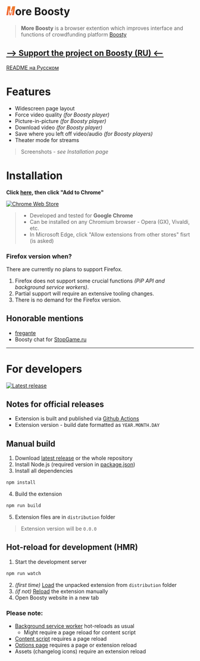 # ![logo](source/assets/icon24.png)ore Boosty

> **More Boosty** is a browser extention which improves interface and functions of crowdfunding platform [Boosty](https://boosty.to)

## [--> Support the project on Boosty (RU) <--](https://boosty.to/cjmaxik)
[README на Русском](./README.md)

# Features
* Widescreen page layout
* Force video quality *(for Boosty player)*
* Picture-in-picture *(for Boosty player)*
* Download video *(for Boosty player)*
* Save where you left off video/audio *(for Boosty players)*
* Theater mode for streams

> Screenshots - *see Installation page*

# Installation
**Click [here][1], then click "Add to Chrome"**

[![Chrome Web Store](https://img.shields.io/chrome-web-store/v/kpcbalinpdhnlgonfoflhflnfgcbffbl?color=red&label=Latest+version&logo=google-chrome&logoColor=red&style=for-the-badge)][1]

> - Developed and tested for **Google Chrome**
> - Can be installed on any Chromium browser - Opera (GX), Vivaldi, etc.
> - In Microsoft Edge, click "Allow extensions from other stores" fisrt (is asked)

### Firefox version when?
There are currently no plans to support Firefox.
1. Firefox does not support some crucial functions *(PiP API and background service workers)*.
2. Partial support will require an extensive tooling changes.
3. There is no demand for the Firefox version.

## Honorable mentions
- [fregante](https://github.com/fregante)
- Boosty chat for [StopGame.ru](https://boosty.to/stopgame)

---

# For developers

[![Latest release](https://img.shields.io/github/v/release/cjmaxik/more-boosty?label=Latest+release&logo=github&style=for-the-badge)][2]

## Notes for official releases
- Extension is built and published via [Github Actions](./.github/workflows/release.yml)
- Extension version - build date formatted as `YEAR.MONTH.DAY`

## Manual build
1. Download [latest release][2] or the whole repository
2. Install Node.js (required version in [package.json](./package.json))
3. Install all dependencies
```js
npm install
```
4. Build the extension
```js
npm run build
```
5. Extension files are in `distribution` folder

> Extension version will be `0.0.0`

## Hot-reload for development (HMR)
1. Start the development server
```js
npm run watch
```
2. *(first time)* [Load](https://developer.chrome.com/docs/extensions/mv3/getstarted/development-basics/#load-unpacked) the unpacked extension from `distribution` folder
3. *(if not)* [Reload](https://developer.chrome.com/docs/extensions/mv3/getstarted/development-basics/#reload) the extension manually
4. Open Boosty website in a new tab

### Please note:
- [Background service worker](./source/background/background.js) hot-reloads as usual
    - Might require a page reload for content script
- [Content script](./source/content/content.js) requires a page reload
- [Options page](./source/options/options.html) requires a page or extension reload
- Assets (changelog icons) require an extension reload

[1]: https://chrome.google.com/webstore/detail/more-boosty/kpcbalinpdhnlgonfoflhflnfgcbffbl
[2]: https://github.com/cjmaxik/more-boosty/releases
